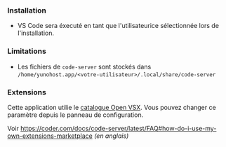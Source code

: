 ### Installation

* VS Code sera éxecuté en tant que l'utilisateurice sélectionnée lors de l'installation.

### Limitations

* Les fichiers de `code-server` sont stockés dans `/home/yunohost.app/<votre-utilisateur>/.local/share/code-server`

### Extensions

Cette application utilie le [catalogue Open VSX](https://open-vsx.org/). Vous pouvez changer ce paramètre depuis le panneau de configuration.

Voir https://coder.com/docs/code-server/latest/FAQ#how-do-i-use-my-own-extensions-marketplace *(en anglais)*
